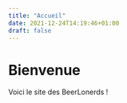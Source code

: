 ```yaml
---
title: "Accueil"
date: 2021-12-24T14:19:46+01:00
draft: false
---
```


# Bienvenue

Voici le site des BeerLonerds !